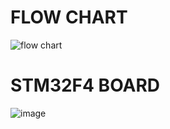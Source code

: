 # FLOW CHART



![flow chart](https://user-images.githubusercontent.com/70704291/168468981-52b81585-2211-4e42-967f-8f651362c327.png)




# STM32F4 BOARD



![image](https://user-images.githubusercontent.com/70704291/168469233-2648b8af-7076-4fa5-9ee4-f6799168c227.png)



